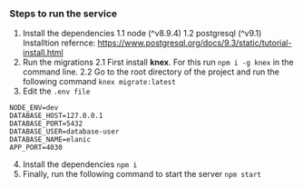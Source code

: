 ### Steps to run the service

1. Install the dependencies
1.1 node (^v8.9.4)
1.2 postgresql (^v9.1) Installtion refernce: https://www.postgresql.org/docs/9.3/static/tutorial-install.html
2. Run the migrations
2.1 First install **knex**. For this run `npm i -g knex` in the command line.
2.2 Go to the root directory of the project and run the following command `knex migrate:latest`
3. Edit the `.env file`
```
NODE_ENV=dev
DATABASE_HOST=127.0.0.1
DATABASE_PORT=5432
DATABASE_USER=database-user
DATABASE_NAME=elanic
APP_PORT=4030
```
4. Install the dependencies
`npm i`
5. Finally, run the following command to start the server
`
npm start
`